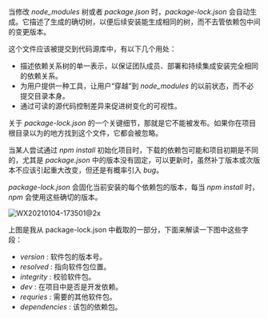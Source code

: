 当修改 *node_modules* 树或者 *package.json* 时，*package-lock.json* 会自动生成。它描述了生成的确切树，以便后续安装能生成相同的树，而不去管依赖包中间的变更版本。

这个文件应该被提交到代码源库中，有以下几个用处：

- 描述依赖关系树的单一表示，以保证团队成员、部署和持续集成安装完全相同的依赖关系。
- 为用户提供一种工具，让用户“穿越”到 *node_modules* 的以前状态，而不必提交目录本身。
- 通过可读的源代码控制差异来促进树变化的可视性。

关于 *package-lock.json* 的一个关键细节，那就是它不能被发布。如果你在项目根目录以为的地方找到这个文件，它都会被忽略。

当某人尝试通过 *npm install* 初始化项目时，下载的依赖包可能和项目初期是不同的，尤其是 *package.json* 中的版本没有固定，可以更新时，虽然补丁版本或次版本不应该引起重大改变，但还是有概率引入 *bug*。

*package-lock.json* 会固化当前安装的每个依赖包的版本，每当 *npm install* 时，*npm* 会使用这些确切的版本。

![WX20210104-173501@2x](/Users/liling/Downloads/WX20210104-173501@2x.png)

上图是我从 package-lock.json 中截取的一部分，下面来解读一下图中这些字段：

- *version* : 软件包的版本号。
- *resolved* : 指向软件包位置。 
- *integrity* : 校验软件包。
- *dev* : 在项目中是否是开发依赖。
- *requries* : 需要的其他软件包。
- *dependencies* : 该包的依赖包。